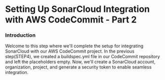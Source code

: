 # Setting Up SonarCloud Integration with AWS CodeCommit - Part 2

### Introduction
Welcome to this step where we'll complete the setup for integrating SonarCloud with our AWS CodeCommit project. In the previous step(STEP4), we created a buildspec.yml file in our CodeCommit repository and left the placeholders empty. Now, we'll create a SonarCloud account, organization, project, and generate a security token to enable seamless integration.


